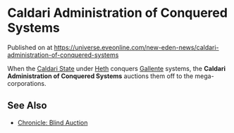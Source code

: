 # Caldari Administration of Conquered Systems
Published on  at https://universe.eveonline.com/new-eden-news/caldari-administration-of-conquered-systems

When the [Caldari State](7unGNsrMFwIWXMMbrM2jfy) under [Heth](6E1MZyo3l7DscBmmOdp7KG) conquers [Gallente](4bufc5OaK80rlo20Pez6gK)
systems, the **Caldari Administration of Conquered Systems** auctions
them off to the mega-corporations.

See Also
--------

-   [Chronicle: Blind Auction](61r4N6XF1dDEAzcU9ZPp1u)
